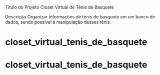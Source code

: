Título do Projeto 
Closet Virtual de Tênis de Basquete

Descrição
Organizar informações de tenis de basquete em um banco de dados, sendo possível a manipulação desses tênis.
# closet_virtual_tenis_de_basquete
# closet_virtual_tenis_de_basquete
